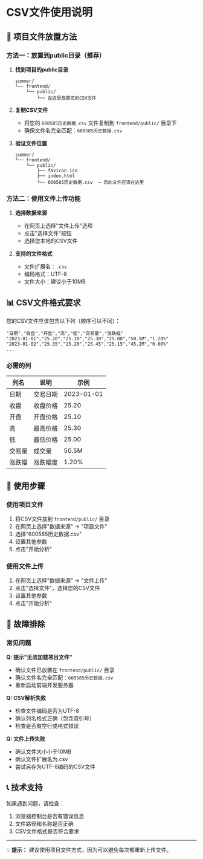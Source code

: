 # CSV文件使用说明

## 📁 项目文件放置方法

### 方法一：放置到public目录（推荐）

1. **找到项目的public目录**
   ```
   summer/
   └── frontend/
       └── public/
           └── 在这里放置您的CSV文件
   ```

2. **复制CSV文件**
   - 将您的 `600585历史数据.csv` 文件复制到 `frontend/public/` 目录下
   - 确保文件名完全匹配：`600585历史数据.csv`

3. **验证文件位置**
   ```
   summer/
   └── frontend/
       └── public/
           ├── favicon.ico
           ├── index.html
           └── 600585历史数据.csv  ← 您的文件应该在这里
   ```

### 方法二：使用文件上传功能

1. **选择数据来源**
   - 在网页上选择"文件上传"选项
   - 点击"选择文件"按钮
   - 选择您本地的CSV文件

2. **支持的文件格式**
   - 文件扩展名：`.csv`
   - 编码格式：UTF-8
   - 文件大小：建议小于10MB

## 📊 CSV文件格式要求

您的CSV文件应该包含以下列（顺序可以不同）：

```csv
"日期","收盘","开盘","高","低","交易量","涨跌幅"
"2023-01-01","25.20","25.10","25.30","25.00","50.5M","1.20%"
"2023-01-02","25.35","25.20","25.45","25.15","45.2M","0.60%"
...
```

### 必需的列

| 列名 | 说明 | 示例 |
|------|------|------|
| 日期 | 交易日期 | 2023-01-01 |
| 收盘 | 收盘价格 | 25.20 |
| 开盘 | 开盘价格 | 25.10 |
| 高 | 最高价格 | 25.30 |
| 低 | 最低价格 | 25.00 |
| 交易量 | 成交量 | 50.5M |
| 涨跌幅 | 涨跌幅度 | 1.20% |

## 🚀 使用步骤

### 使用项目文件
1. 将CSV文件放到 `frontend/public/` 目录
2. 在网页上选择"数据来源" → "项目文件"
3. 选择"600585历史数据.csv"
4. 设置其他参数
5. 点击"开始分析"

### 使用文件上传
1. 在网页上选择"数据来源" → "文件上传"
2. 点击"选择文件"，选择您的CSV文件
3. 设置其他参数
4. 点击"开始分析"

## 🔧 故障排除

### 常见问题

**Q: 提示"无法加载项目文件"**
- 确认文件已放置在 `frontend/public/` 目录
- 确认文件名完全匹配：`600585历史数据.csv`
- 重新启动前端开发服务器

**Q: CSV解析失败**
- 检查文件编码是否为UTF-8
- 确认列名格式正确（包含双引号）
- 检查是否有空行或格式错误

**Q: 文件上传失败**
- 确认文件大小小于10MB
- 确认文件扩展名为.csv
- 尝试另存为UTF-8编码的CSV文件

## 📞 技术支持

如果遇到问题，请检查：
1. 浏览器控制台是否有错误信息
2. 文件路径和名称是否正确
3. CSV文件格式是否符合要求

---

💡 **提示：** 建议使用项目文件方式，因为可以避免每次都重新上传文件。